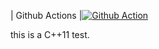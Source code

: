 | Github Actions |[![Github Action](https://https://github.com/freeeyes/C11Test/workflows/Github-CI/badge.svg)](https://github.com/freeeyes/C11Test/actions)  

this is a C++11 test.